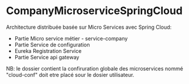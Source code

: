 # CompanyMicroserviceSpringCloud
Architecture distribuée basée sur Micro Services avec Spring Cloud:
  - Partie Micro service métier - service-company
  - Partie Service de configuration
  - Eureka Registration Service
  - Partie Service api gateway
  
  NB: le dossier contient la confiruration globale des microservices nommé "cloud-conf" doit etre placé sour le dosier utilisateur. 
